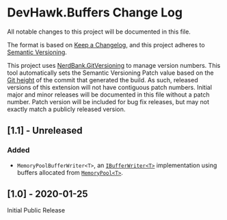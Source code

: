 # DevHawk.Buffers Change Log

All notable changes to this project will be documented in this file.

The format is based on [Keep a Changelog](https://keepachangelog.com/en/1.0.0/),
and this project adheres to [Semantic Versioning](https://semver.org/spec/v2.0.0.html).

This project uses [NerdBank.GitVersioning](https://github.com/AArnott/Nerdbank.GitVersioning)
to manage version numbers. This tool automatically sets the Semantic Versioning Patch
value based on the [Git height](https://github.com/AArnott/Nerdbank.GitVersioning#what-is-git-height)
of the commit that generated the build. As such, released versions of this extension
will not have contiguous patch numbers. Initial major and minor releases will be documented
in this file without a patch number. Patch version will be included for bug fix releases, but
may not exactly match a publicly released version.

## [1.1] - Unreleased

### Added

- `MemoryPoolBufferWriter<T>`, an
  [`IBufferWriter<T>`](https://docs.microsoft.com/en-us/dotnet/api/system.buffers.ibufferwriter-1)
  implementation using buffers allocated from [`MemoryPool<T>`](https://docs.microsoft.com/en-us/dotnet/api/system.buffers.memorypool-1).

## [1.0] - 2020-01-25

Initial Public Release
